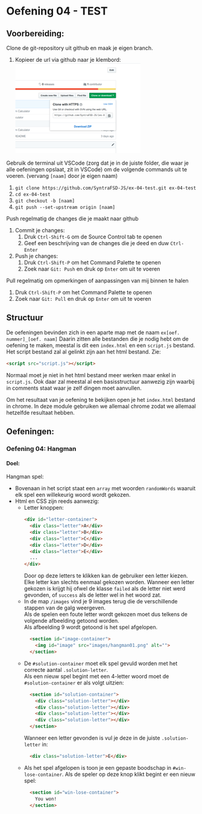 # Oefening 04 - TEST
## Voorbereiding:
Clone de git-repository uit github en maak je eigen branch.
1. Kopieer de url via github naar je klembord:  
   ![Copy url](https://raw.githubusercontent.com/SyntraFSD-JS/ex-01/master/images/copy_github.png "Copy url to clipboard")

Gebruik de terminal uit VSCode 
(zorg dat je in de juiste folder, die waar je alle oefeningen opslaat, zit in VSCode)
 om de volgende commands uit te voeren.
(vervang `[naam]` door je eigen naam)

1. `git clone https://github.com/SyntraFSD-JS/ex-04-test.git ex-04-test`
2. `cd ex-04-test`
3. `git checkout -b [naam]`
4. `git push --set-upstream origin [naam]`

Push regelmatig de changes die je maakt naar github

1. Commit je changes:
   1. Druk `Ctrl-Shift-G` om de Source Control tab te openen
   2. Geef een beschrijving van de changes die je deed en duw `Ctrl-Enter`
2. Push je changes:
   1. Druk `Ctrl-Shift-P` om het Command Palette te openen
   2. Zoek naar `Git: Push` en druk op `Enter` om uit te voeren 
   
Pull regelmatig om opmerkingen of aanpassingen van mij binnen te halen
1. Druk `Ctrl-Shift-P` om het Command Palette te openen
2. Zoek naar `Git: Pull` en druk op `Enter` om uit te voeren 
     
## Structuur
De oefeningen bevinden zich in een aparte map met de naam `ex[oef. nummer]_[oef. naam]`
Daarin zitten alle bestanden die je nodig hebt om de oefening te maken, meestal is dit een `index.html` en een `script.js` bestand.
Het script bestand zal al gelinkt zijn aan het html bestand. Zie:
```html
<script src="script.js"></script>
```
Normaal moet je niet in het html bestand meer werken maar enkel in `script.js`.
Ook daar zal meestal al een basisstructuur aanwezig zijn waarbij in comments staat waar je zelf dingen moet aanvullen.

Om het resultaat van je oefening te bekijken open je het `index.html` bestand in chrome.
In deze module gebruiken we allemaal chrome zodat we allemaal hetzelfde resultaat hebben.

## Oefeningen:
### Oefening 04: Hangman
#### Doel:
Hangman spel:
- Bovenaan in het script staat een `array` met woorden `randomWords` waaruit elk spel 
een willekeurig woord wordt gekozen.
- Html en CSS zijn reeds aanwezig:  
   - Letter knoppen:  
     ```html
     <div id="letter-container">
       <div class="letter">A</div>
       <div class="letter">B</div>
       <div class="letter">C</div>
       <div class="letter">D</div>
       <div class="letter">E</div>
       ...
     </div>
     ```
     Door op deze letters te klikken kan de gebruiker een letter kiezen.
     Elke letter kan slechts eenmaal gekozen worden.
     Wanneer een letter gekozen is krijgt hij ofwel de klasse `failed` als de letter niet werd gevonden,
     of `success` als de letter wel in het woord zat.
   - In de map `/images` vind je 9 images terug die de verschillende stappen van de galg weergeven.  
     Als de spelen een foute letter wordt gekozen moet dus telkens de volgende afbeelding getoond worden.  
     Als afbeelding 9 wordt getoond is het spel afgelopen.
     ```html
       <section id="image-container">
         <img id="image" src="images/hangman01.png" alt="">
       </section>
     ```
   - De `#solution-container` moet elk spel gevuld worden met het correcte aantal `.solution-letter`.  
   Als een nieuw spel begint met een 4-letter woord moet de `#solution-container` er als volgt uitzien:
     ```html
       <section id="solution-container">
         <div class="solution-letter"></div>
         <div class="solution-letter"></div>
         <div class="solution-letter"></div>
         <div class="solution-letter"></div>
       </section>
     ```  
     Wanneer een letter gevonden is vul je deze in de juiste `.solution-letter` in:
     ```html
       <div class="solution-letter">E</div>
     ```
   - Als het spel afgelopen is toon je een gepaste boodschap in `#win-lose-container`.
   Als de speler op deze knop klikt begint er een nieuw spel:  
     ```html
       <section id="win-lose-container">
         You won!
       </section>
     ```
      




   
      
